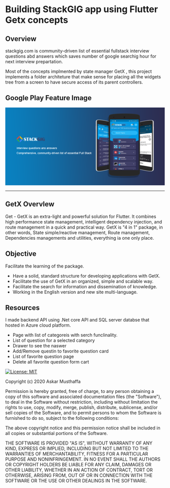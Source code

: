 # Building StackGIG app using Flutter Getx concepts 

 
## Overview

stackgig.com is community-driven list of essential fullstack interview questions abd answers which saves number of google searchig hour for next interview prepartation.   

Most of the  concepts implmented by state manager GetX , this project implements a folder architeture that make sense for placing all the widgets tree from a screen to have secure access of its parent controllers.

## Google Play Feature Image
![Feature Image](https://github.com/askarmus/stackgig/blob/master/assets/meteril/feature-image.png?raw=true)

---

## GetX OvervIew 

Get - GetX is an extra-light and powerful solution for Flutter. It combines high performance state management, intelligent dependency injection, and route management in a quick and practical way. GetX is "4 in 1" package, in other words, State simple/reactive management, Route management, Dependencies managements and utilities, everything ia one only place.


## Objective

Facilitate the learning of the package.
 - Have a solid, standard structure for developing applications with GetX.
- Facilitate the use of GetX in an organized, simple and scalable way.
- Facilitate the search for information and dissemination of knowledge.
- Working in the English version and new site multi-language.

## Resources

I made backend API using .Net core API and SQL server databse that hosted in Azure cloud platform. 

- Page with list of categoreis with serch funclinality.
- List of question for a selected category 
- Drawer to see the naswer 
- Add/Remove questin to favorite question card 
- List of favorite question page  
- Delete all favorite question form cart

 

[![License: MIT](https://img.shields.io/badge/license-MIT-purple.svg)](https://github.com/askarmus/stackgig/blob/master/LICENSE)

Copyright (c) 2020 Askar Musthaffa

Permission is hereby granted, free of charge, to any person obtaining a copy
of this software and associated documentation files (the "Software"), to deal
in the Software without restriction, including without limitation the rights
to use, copy, modify, merge, publish, distribute, sublicense, and/or sell
copies of the Software, and to permit persons to whom the Software is
furnished to do so, subject to the following conditions:

The above copyright notice and this permission notice shall be included in all
copies or substantial portions of the Software.

THE SOFTWARE IS PROVIDED "AS IS", WITHOUT WARRANTY OF ANY KIND, EXPRESS OR
IMPLIED, INCLUDING BUT NOT LIMITED TO THE WARRANTIES OF MERCHANTABILITY,
FITNESS FOR A PARTICULAR PURPOSE AND NONINFRINGEMENT. IN NO EVENT SHALL THE
AUTHORS OR COPYRIGHT HOLDERS BE LIABLE FOR ANY CLAIM, DAMAGES OR OTHER
LIABILITY, WHETHER IN AN ACTION OF CONTRACT, TORT OR OTHERWISE, ARISING FROM,
OUT OF OR IN CONNECTION WITH THE SOFTWARE OR THE USE OR OTHER DEALINGS IN THE
SOFTWARE.

[getx_package]: https://pub.dev/packages/get
